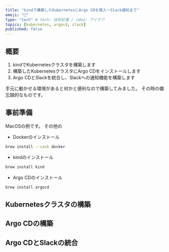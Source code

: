 ```yaml
---
title: "kindで構築したKubernetesにArgo CDを導入〜Slack通知まで"
emoji: "🦆"
type: "tech" # tech: 技術記事 / idea: アイデア
topics: [kubernetes, argocd, slack]
published: false
---
```


## 概要
1. kindでKubernetesクラスタを構築します
1. 構築したKubernetesクラスタにArgo CDをインストールします
1. Argo CDとSlackを統合し、Slackへの通知機能を構築します

手元に動かせる環境があると何かと便利なので構築してみました。
その時の備忘録的なものです。

## 事前準備
MacOSの例です。
その他の

* Dockerのインストール
```sh
brew install --cask docker
```
* kindのインストール
```sh
brew install kind
```
* Argo CDのインストール
```sh
brew install argocd
```

## Kubernetesクラスタの構築

## Argo CDの構築

## Argo CDとSlackの統合
